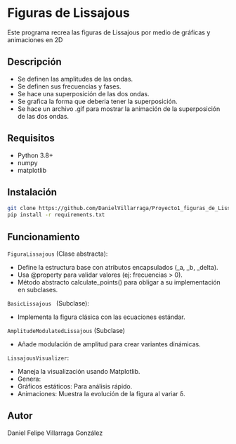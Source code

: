 # Figuras de Lissajous 
Este programa recrea las figuras de Lissajous por medio de gráficas y animaciones en 2D
## Descripción

  - Se definen las amplitudes de las ondas.
  - Se definen sus frecuencias y fases.
  - Se hace una superposición de las dos ondas.
  - Se grafica la  forma que deberia tener la superposición.
  - Se hace un archivo .gif para mostrar la animación de la superposición de las dos ondas.
## Requisitos
- Python 3.8+
- numpy
- matplotlib

## Instalación
```bash
git clone https://github.com/DanielVillarraga/Proyecto1_figuras_de_Lissajous.git
pip install -r requirements.txt
```
## Funcionamiento
`FiguraLissajous` (Clase abstracta):
- Define la estructura base con atributos encapsulados (_a, _b, _delta).
- Usa @property para validar valores (ej: frecuencias > 0).
- Método abstracto calculate_points() para obligar a su implementación en subclases.

`BasicLissajous ` (Subclase):
- Implementa la figura clásica con las ecuaciones estándar.

`AmplitudeModulatedLissajous` (Subclase)
- Añade modulación de amplitud para crear variantes dinámicas.
  
`LissajousVisualizer`:
- Maneja la visualización usando Matplotlib.
- Genera:
- Gráficos estáticos: Para análisis rápido.
- Animaciones: Muestra la evolución de la figura al variar δ.

## Autor 
Daniel Felipe Villarraga González
